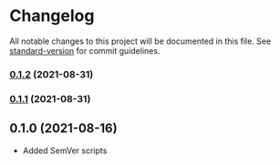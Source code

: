 # Changelog

All notable changes to this project will be documented in this file. See [standard-version](https://github.com/conventional-changelog/standard-version) for commit guidelines.

### [0.1.2](https://github.com/mangata-finance/mangata-bridge/compare/v0.1.1...v0.1.2) (2021-08-31)

### [0.1.1](https://github.com/mangata-finance/mangata-bridge/compare/v0.1.0...v0.1.1) (2021-08-31)

## 0.1.0 (2021-08-16)

- Added SemVer scripts
